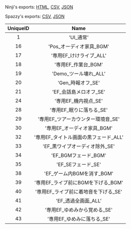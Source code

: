 Ninji's exports: [HTML](https://wuffs.org/acnh/bcsv_140/html/DuckingParam.html), [CSV](https://wuffs.org/acnh/bcsv_140/csv/DuckingParam.csv), [JSON](https://wuffs.org/acnh/bcsv_140/json/DuckingParam.json)

Spazzy's exports: [CSV](https://github.com/McSpazzy/acnh-csv/blob/master/DuckingParam.csv), [JSON](https://github.com/McSpazzy/acnh-json/blob/master/DuckingParam.json)

| UniqueID | Name |
|:--:|:--:|
| 1 | 'UI_通常' | 
| 16 | 'Pos_オーディオ家具_BGM' | 
| 17 | '専用EF_けけライブ_ALL' | 
| 18 | '専用EF_作業台_BGM' | 
| 19 | 'Demo_ツール壊れ_ALL' | 
| 20 | 'Gen_時報オフ_SE' | 
| 21 | 'EF_会話島メロオフ_SE' | 
| 24 | '専用EF_機内視点_SE' | 
| 28 | '専用EF_眠りに落ちる_SE' | 
| 29 | '専用EF_ツアーカウンター環境音_SE' | 
| 30 | '専用EF_オーディオ家具_BGM' | 
| 32 | '専用EF_タイトル画面の黒フェード_ALL' | 
| 33 | 'EF_黒ワイプオーディオ除外_SE' | 
| 34 | 'EF_BGMフェード_BGM' | 
| 35 | 'EF_SEフェード_SE' | 
| 38 | 'EF_ゲーム内BGMを消す_BGM' | 
| 39 | '専用EF_ライブ前にBGMを下げる_BGM' | 
| 40 | '専用EF_ライブ前に着地音を下げる_SE' | 
| 41 | 'EF_透過全画面_ALL' | 
| 42 | '専用EF_ゆめみから覚める_SE' | 
| 43 | '専用EF_ゆめみに落ちる_SE' | 
